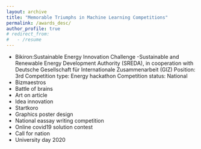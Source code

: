 ```yaml
---
layout: archive
title: "Memorable Triumphs in Machine Learning Competitions"
permalink: /awards_desc/
author_profile: true
# redirect_from:
#   - /resume
---
```


- Bikiron:Sustainable Energy Innovation Challenge -Sustainable and Renewable Energy Development Authority (SREDA), in cooperation with Deutsche Gesellschaft für Internationale Zusammenarbeit (GIZ) 
Position: 3rd
Competition type: Energy hackathon
Competition status: National
- Bizmaestros
- Battle of brains
- Art on article
- Idea innovation 
- Startkoro
- Graphics poster design
- National eassay writing competition 
- Online covid19 solution contest
- Call for nation
- University day 2020
 



